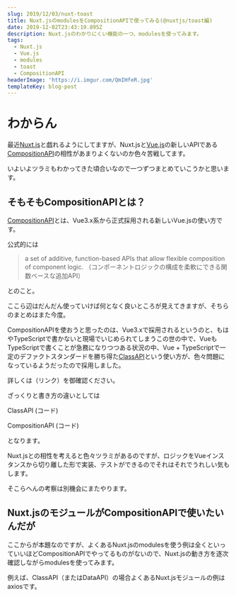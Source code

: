```yaml
---
slug: 2019/12/03/nuxt-toast
title: Nuxt.jsのmodulesをCompositionAPIで使ってみる(@nuxtjs/toast編)
date: 2019-12-02T23:43:19.895Z
description: Nuxt.jsのわかりにくい機能の一つ、modulesを使ってみます。
tags:
  - Nuxt.js
  - Vue.js
  - modules
  - toast
  - CompositionAPI
headerImage: 'https://i.imgur.com/QmIHfeR.jpg'
templateKey: blog-post
---
```

# わからん

最近[Nuxt.js](https://ja.nuxtjs.org/)と戯れるようにしてますが、Nuxt.jsと[Vue.js](https://jp.vuejs.org/index.html)の新しいAPIである[CompositionAPI](https://vue-composition-api-rfc.netlify.com/)の相性があまりよくないのか色々苦戦してます。

いよいよツラミもわかってきた頃合いなので一つずつまとめていこうかと思います。

## そもそもCompositionAPIとは？

[CompositionAPI](https://vue-composition-api-rfc.netlify.com/)とは、Vue3.x系から正式採用される新しいVue.jsの使い方です。

公式的には

> a set of additive, function-based APIs that allow flexible composition of component logic. （コンポーネントロジックの構成を柔軟にできる関数ベースな追加API）

とのこと。

ここら辺はだんだん使っていけば何となく良いところが見えてきますが、そちらのまとめはまた今度。

CompositionAPIを使おうと思ったのは、Vue3.xで採用されるというのと、もはやTypeScriptで書かないと現場でいじめられてしまうこの世の中で、VueもTypeScriptで書くことが急務になりつつある状況の中、Vue + TypeScriptで一定のデファクトスタンダードを勝ち得た[ClassAPI](https://github.com/vuejs/rfcs/blob/class-api/active-rfcs/0000-class-api.md)という使い方が、色々問題になっているようだったので採用しました。

詳しくは（リンク）を御確認ください。

ざっくりと書き方の違いとしては

ClassAPI
(コード)

CompositionAPI
(コード)

となります。

Nuxt.jsとの相性を考えると色々ツラミがあるのですが、ロジックをVueインスタンスから切り離した形で実装、テストができるのでそれはそれでうれしい気もします。

そこらへんの考察は別機会にまたやります。

## Nuxt.jsのモジュールがCompositionAPIで使いたいんだが

ここからが本題なのですが、よくあるNuxt.jsのmodulesを使う例は全くといっていいほどCompositionAPIでやってるものがないので、Nuxt.jsの動き方を逐次確認しながらmodulesを使ってみます。

例えば、ClassAPI（またはDataAPI）の場合よくあるNuxt.jsモジュールの例はaxiosです。
